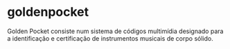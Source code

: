 # goldenpocket
Golden Pocket consiste num sistema de códigos multimídia designado para a identificação e certificação de instrumentos musicais de corpo sólido.
